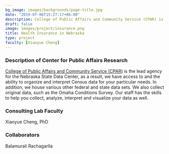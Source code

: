 ```yaml
---
bg_image: images/backgrounds/page-title.jpg
date: "2019-07-06T15:27:17+06:00"
description: College of Public Affairs and Community Service (CPAR) is the lead agency for the Nebraska State Data Center, as a result, we have access to and the ability to organize and interpret Census data for your particular needs.
draft: false
image: images/project/insurance.png
title: Health Insurance in Nebraska
type: project
faculty: [Xiaoyue Cheng]
---
```


### Description of Center for Public Affairs Research

[College of Public Affairs and Community Service (CPAR)](https://www.unomaha.edu/college-of-public-affairs-and-community-service/center-for-public-affairs-research/index.php) is the lead agency for the Nebraska State Data Center, as a result, we have access to and the ability to organize and interpret Census data for your particular needs. In addition, we house various other federal and state data sets. We also collect original data, such as the Omaha Conditions Survey. Our staff has the skills to help you collect, analyze, interpret and visualize your data as well.

### Consulting Lab Faculty

Xiaoyue Cheng, PhD

### Collaborators

Balamurali Rachagarlla
